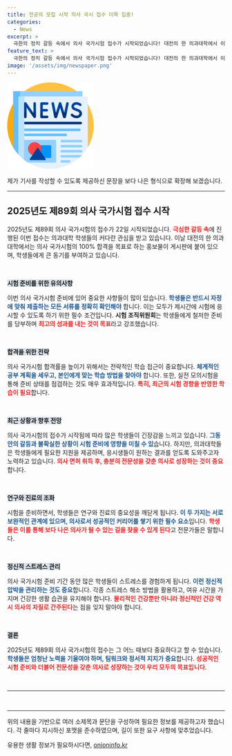 ```yaml
---
title: 전공의 모집 시작 의사 국시 접수 이목 집중!
categories:
  - News
excerpt: >
  극한의 정치 갈등 속에서 의사 국가시험 접수가 시작되었습니다! 대전의 한 의과대학에서 이를 축하하는 홍보물이 등장하며, 예비 의사들의 긴장감이 고조되고 있습니다. 클릭해서 더 알아보세요!
feature_text: >
  극한의 정치 갈등 속에서 의사 국가시험 접수가 시작되었습니다! 대전의 한 의과대학에서 이를 축하하는 홍보물이 등장하며, 예비 의사들의 긴장감이 고조되고 있습니다. 클릭해서 더 알아보세요!
image: '/assets/img/newspaper.png'
---
```


<p><img src="/assets/img/newspaper.png" alt="kimp 속보" /></p>

<p>제가 기사를 작성할 수 있도록 제공하신 문장을 보다 나은 형식으로 확장해 보겠습니다.</p>

<hr />

<h2 data-ke-size="size26">2025년도 제89회 의사 국가시험 접수 시작</h2>

<p data-ke-size="size16">2025년도 제89회 의사 국가시험의 접수가 22일 시작되었습니다. <b><span style="color: #ee2323;">극심한 갈등 속</span></b>에 진행된 이번 접수는 의과대학 학생들의 커다란 관심을 받고 있습니다. 이날 대전의 한 의과대학에서는 의사 국가시험의 100% 합격을 목표로 하는 홍보물이 게시판에 붙어 있으며, 학생들에게 큰 동기를 부여하고 있습니다.</p>

<p data-ke-size="size16">&nbsp;</p>

<p><b><span style="background-color: #21538527;">시험 준비를 위한 유의사항</span></b></p>

<p data-ke-size="size16">이번 의사 국가시험 준비에 있어 중요한 사항들이 많이 있습니다. <b><span style="color: #1a5490;">학생들은 반드시 자정에 맞춰 제출하는 모든 서류를 정확히 확인해야</span></b> 합니다. 이는 모두가 제시간에 시험에 응시할 수 있도록 하기 위한 필수 조건입니다. <b>시험 조직위원회</b>는 학생들에게 철저한 준비를 당부하며 <b><span style="color: #ee2323;">최고의 성과를 내는 것이 목표</span></b>라고 강조했습니다.</p>

<p data-ke-size="size16">&nbsp;</p>

<p><b><span style="background-color: #21538527;">합격을 위한 전략</span></b></p>

<p data-ke-size="size16">의사 국가시험 합격률을 높이기 위해서는 전략적인 학습 접근이 중요합니다. <b><span style="color: #1a5490;">체계적인 공부 계획을 세우고, 본인에게 맞는 학습 방법을 찾아야</span></b> 합니다. 또한, 실전 모의시험을 통해 준비 상태를 점검하는 것도 매우 효과적입니다. <b><span style="color: #ee2323;">특히, 최근의 시험 경향을 반영한 학습이 필요</span></b>합니다.</p>

<p data-ke-size="size16">&nbsp;</p>

<p><b><span style="background-color: #21538527;">최근 상황과 향후 전망</span></b></p>

<p data-ke-size="size16">의사 국가시험의 접수가 시작됨에 따라 많은 학생들이 긴장감을 느끼고 있습니다. <b><span style="color: #1a5490;">그동안의 갈등과 불확실한 상황이 시험 준비에 영향을 미칠 수 있</span></b>습니다. 하지만, 의과대학들은 학생들에게 필요한 지원을 제공하며, 응시생들이 원하는 결과를 얻도록 도와주고자 노력하고 있습니다. <b><span style="color: #ee2323;">의사 면허 취득 후, 충분히 전문성을 갖춘 의사로 성장하는 것이 중요</span></b>합니다.</p>

<p data-ke-size="size16">&nbsp;</p>

<p><b><span style="background-color: #21538527;">연구와 진료의 조화</span></b></p>

<p data-ke-size="size16">시험을 준비하면서, 학생들은 연구와 진료의 중요성을 깨닫게 됩니다. <b><span style="color: #1a5490;">이 두 가지는 서로 보완적인 관계에 있으며, 의사로서 성공적인 커리어를 쌓기 위한 필수 요소</span></b>입니다. <b><span style="color: #ee2323;">학생들은 이를 통해 보다 나은 의사가 될 수 있는 길을 찾을 수 있게 된다</span></b>고 전문가들은 말합니다.</p>

<p data-ke-size="size16">&nbsp;</p>

<p><b><span style="background-color: #21538527;">정신적 스트레스 관리</span></b></p>

<p data-ke-size="size16">의사 국가시험 준비 기간 동안 많은 학생들이 스트레스를 경험하게 됩니다. <b><span style="color: #1a5490;">이런 정신적 압박을 관리하는 것도 중요</span></b>합니다. 각종 스트레스 해소 방법을 활용하고, 여유 시간을 가지며 건강한 생활 습관을 유지해야 합니다. <b><span style="color: #ee2323;">물리적인 건강뿐만 아니라 정신적인 건강 역시 의사의 자질로 간주된다</span></b>는 점을 잊지 말아야 합니다.</p>

<p data-ke-size="size16">&nbsp;</p>

<p><b><span style="background-color: #21538527;">결론</span></b></p>

<p data-ke-size="size16">2025년도 제89회 의사 국가시험의 접수는 그 어느 때보다 중요하다고 할 수 있습니다. <b><span style="color: #1a5490;">학생들은 엄청난 노력을 기울여야 하며, 팀워크와 정서적 지지가 중요</span></b>합니다. <b><span style="color: #ee2323;">성공적인 시험 준비와 더불어 전문성을 갖춘 의사로 성장하는 것이 우리 모두의 목표입니다</span></b>.</p>

<p data-ke-size="size16">&nbsp;</p>

<hr>

<p data-ke-size="size16">&nbsp;</p>

<hr />

<p>위의 내용을 기반으로 여러 소제목과 문단을 구성하여 필요한 정보를 제공하고자 했습니다. 각 줄마다 지시하신 포맷을 준수하였으며, 길이 또한 요구 사항에 맞추었습니다.</p>
유용한 생활 정보가 필요하시다면, <a href="https://onioninfo.kr" rel="dofollow">onioninfo.kr</a>


